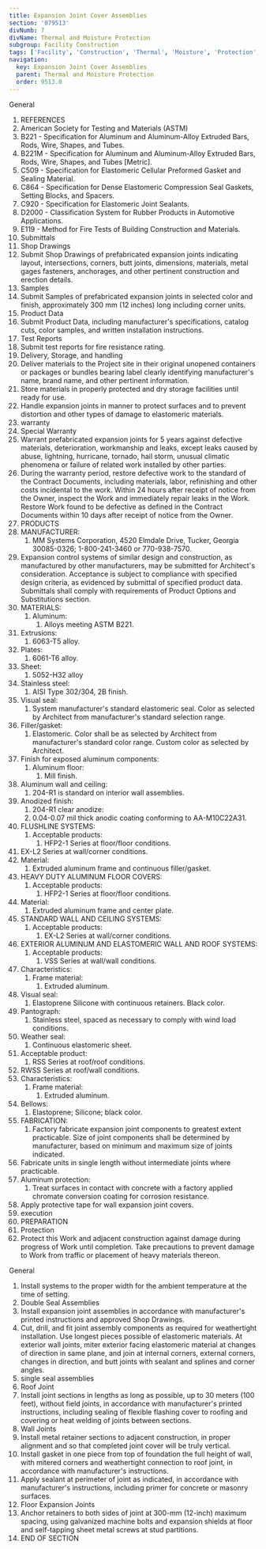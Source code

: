 ```yaml
---
title: Expansion Joint Cover Assemblies
section: '079513'
divNumb: 7
divName: Thermal and Moisture Protection
subgroup: Facility Construction
tags: ['Facility', 'Construction', 'Thermal', 'Moisture', 'Protection', 'Expansion', 'Joint', 'Cover', 'Assemblies']
navigation:
  key: Expansion Joint Cover Assemblies
  parent: Thermal and Moisture Protection
  order: 9513.0
---
```



General
   1. REFERENCES
   1. American Society for Testing and Materials (ASTM)
   1. B221 - Specification for Aluminum and Aluminum-Alloy Extruded Bars, Rods, Wire, Shapes, and Tubes.
   1. B221M - Specification for Aluminum and Aluminum-Alloy Extruded Bars, Rods, Wire, Shapes, and Tubes [Metric].
   1. C509 - Specification for Elastomeric Cellular Preformed Gasket and Sealing Material.
   1. C864 - Specification for Dense Elastomeric Compression Seal Gaskets, Setting Blocks, and Spacers.
   1. C920 - Specification for Elastomeric Joint Sealants.
   1. D2000 - Classification System for Rubber Products in Automotive Applications.
   1. E119 - Method for Fire Tests of Building Construction and Materials.
   1. Submittals
   1. Shop Drawings
   1. Submit Shop Drawings of prefabricated expansion joints indicating layout, intersections, corners, butt joints, dimensions, materials, metal gages fasteners, anchorages, and other pertinent construction and erection details.
   1. Samples
   1. Submit Samples of prefabricated expansion joints in selected color and finish, approximately 300 mm (12 inches) long including corner units.
   1. Product Data
   1. Submit Product Data, including manufacturer's specifications, catalog cuts, color samples, and written installation instructions.
   1. Test Reports
   1. Submit test reports for fire resistance rating.
   1. Delivery, Storage, and handling
   1. Deliver materials to the Project site in their original unopened containers or packages or bundles bearing label clearly identifying manufacturer's name, brand name, and other pertinent information.
   1. Store materials in properly protected and dry storage facilities until ready for use.
   1. Handle expansion joints in manner to protect surfaces and to prevent distortion and other types of damage to elastomeric materials.
   1. warranty
   1. Special Warranty
   1. Warrant prefabricated expansion joints for 5 years against defective materials, deterioration, workmanship and leaks, except leaks caused by abuse, lightning, hurricane, tornado, hail storm, unusual climatic phenomena or failure of related work installed by other parties.
   1. During the warranty period, restore defective work to the standard of the Contract Documents, including materials, labor, refinishing and other costs incidental to the work. Within 24 hours after receipt of notice from the Owner, inspect the Work and immediately repair leaks in the Work. Restore Work found to be defective as defined in the Contract Documents within 10 days after receipt of notice from the Owner.
   1. PRODUCTS
   1. MANUFACTURER:
      1. MM Systems Corporation, 4520 Elmdale Drive, Tucker, Georgia 30085-0326; 1-800-241-3460 or 770-938-7570.
   1. Expansion control systems of similar design and construction, as manufactured by other manufacturers, may be submitted for Architect's consideration. Acceptance is subject to compliance with specified design criteria, as evidenced by submittal of specified product data. Submittals shall comply with requirements of Product Options and Substitutions section.
   1. MATERIALS:
      1. Aluminum:
         1. Alloys meeting ASTM B221.
   1. Extrusions:
      1. 6063-T5 alloy.
   1. Plates:
      1. 6061-T6 alloy.
   1. Sheet:
      1. 5052-H32 alloy
   1. Stainless steel:
      1. AISI Type 302/304, 2B finish.
   1. Visual seal:
      1. System manufacturer's standard elastomeric seal. Color as selected by Architect from manufacturer's standard selection range.
   1. Filler/gasket:
      1. Elastomeric. Color shall be as selected by Architect from manufacturer's standard color range. Custom color as selected by Architect.
   1. Finish for exposed aluminum components:
      1. Aluminum floor:
         1. Mill finish.
   1. Aluminum wall and ceiling:
      1. 204-R1 is standard on interior wall assemblies.
   1. Anodized finish:
      1. 204-R1 clear anodize:
      1. 0.04-0.07 mil thick anodic coating conforming to AA-M10C22A31.
   1. FLUSHLINE SYSTEMS:
      1. Acceptable products:
            1. HFP2-1 Series at floor/floor conditions.
   1. EX-L2 Series at wall/corner conditions.
   1. Material:
      1. Extruded aluminum frame and continuous filler/gasket.
   1. HEAVY DUTY ALUMINUM FLOOR COVERS:
      1. Acceptable products:
            1. HFP2-1 Series at floor/floor conditions.
   1. Material:
      1. Extruded aluminum frame and center plate.
   1. STANDARD WALL AND CEILING SYSTEMS:
      1. Acceptable products:
            1. EX-L2 Series at wall/corner conditions.
   1. EXTERIOR ALUMINUM AND ELASTOMERIC WALL AND ROOF SYSTEMS:
      1. Acceptable products:
         1. VSS Series at wall/wall conditions.
   1. Characteristics:
      1. Frame material:
         1. Extruded aluminum.
   1. Visual seal:
      1. Elastoprene Silicone with continuous retainers. Black color.
   1. Pantograph:
      1. Stainless steel, spaced as necessary to comply with wind load conditions.
   1. Weather seal:
      1. Continuous elastomeric sheet.
   1. Acceptable product:
      1. RSS Series at roof/roof conditions.
   1. RWSS Series at roof/wall conditions.
   1. Characteristics:
      1. Frame material:
         1. Extruded aluminum.
   1. Bellows:
      1. Elastoprene; Silicone; black color.
   1. FABRICATION:
      1. Factory fabricate expansion joint components to greatest extent practicable. Size of joint components shall be determined by manufacturer, based on minimum and maximum size of joints indicated.
   1. Fabricate units in single length without intermediate joints where practicable.
   1. Aluminum protection:
      1. Treat surfaces in contact with concrete with a factory applied chromate conversion coating for corrosion resistance.
   1. Apply protective tape for wall expansion joint covers.
   1. execution
   1. PREPARATION
   1. Protection
   1. Protect this Work and adjacent construction against damage during progress of Work until completion. Take precautions to prevent damage to Work from traffic or placement of heavy materials thereon.

General
   1. Install systems to the proper width for the ambient temperature at the time of setting.
   1. Double Seal Assemblies
   1. Install expansion joint assemblies in accordance with manufacturer's printed instructions and approved Shop Drawings.
   1. Cut, drill, and fit joint assembly components as required for weathertight installation. Use longest pieces possible of elastomeric materials. At exterior wall joints, miter exterior facing elastomeric material at changes of direction in same plane, and join at internal corners, external corners, changes in direction, and butt joints with sealant and splines and corner angles.
   1. single seal assemblies
   1. Roof Joint
   1. Install joint sections in lengths as long as possible, up to 30 meters (100 feet), without field joints, in accordance with manufacturer's printed instructions, including sealing of flexible flashing cover to roofing and covering or heat welding of joints between sections.
   1. Wall Joints
   1. Install metal retainer sections to adjacent construction, in proper alignment and so that completed joint cover will be truly vertical.
   1. Install gasket in one piece from top of foundation the full height of wall, with mitered corners and weathertight connection to roof joint, in accordance with manufacturer's instructions.
   1. Apply sealant at perimeter of joint as indicated, in accordance with manufacturer's instructions, including primer for concrete or masonry surfaces.
   1. Floor Expansion Joints
   1. Anchor retainers to both sides of joint at 300-mm (12-inch) maximum spacing, using galvanized machine bolts and expansion shields at floor and self-tapping sheet metal screws at stud partitions.
1. END OF SECTION

